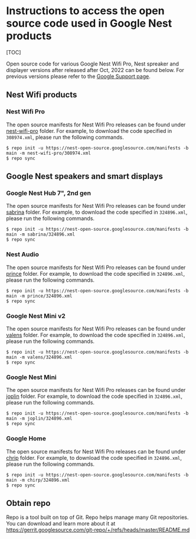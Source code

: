 # Instructions to access the open source code used in Google Nest products

[TOC]

Open source code for various Google Nest Wifi Pro, Nest spreaker and displayer
versions after released after Oct, 2022 can be found below. For previous
versions please refer to the [Google Support page](https://support.google.com/product-documentation/topic/6355909).

## Nest Wifi products

### Nest Wifi Pro

The open source manifests for Nest Wifi Pro releases can be found under
[nest-wifi-pro](https://nest-open-source.googlesource.com/manifests/+/refs/heads/main/nest-wifi-pro)
folder. For example, to download the code specified in `308974.xml`,
please run the following commands.

```shell
$ repo init -u https://nest-open-source.googlesource.com/manifests -b main -m nest-wifi-pro/308974.xml
$ repo sync
```

## Google Nest speakers and smart displays

### Google Nest Hub 7", 2nd gen

The open source manifests for Nest Wifi Pro releases can be found under
[sabrina](https://nest-open-source.googlesource.com/manifests/+/refs/heads/main/sabrina)
folder. For example, to download the code specified in `324896.xml`,
please run the following commands.

```shell
$ repo init -u https://nest-open-source.googlesource.com/manifests -b main -m sabrina/324896.xml
$ repo sync
```

### Nest Audio

The open source manifests for Nest Wifi Pro releases can be found under
[prince](https://nest-open-source.googlesource.com/manifests/+/refs/heads/main/prince)
folder. For example, to download the code specified in `324896.xml`,
please run the following commands.

```shell
$ repo init -u https://nest-open-source.googlesource.com/manifests -b main -m prince/324896.xml
$ repo sync
```

### Google Nest Mini v2

The open source manifests for Nest Wifi Pro releases can be found under
[valens](https://nest-open-source.googlesource.com/manifests/+/refs/heads/main/valens)
folder. For example, to download the code specified in `324896.xml`,
please run the following commands.

```shell
$ repo init -u https://nest-open-source.googlesource.com/manifests -b main -m valens/324896.xml
$ repo sync
```

### Google Nest Mini

The open source manifests for Nest Wifi Pro releases can be found under
[joplin](https://nest-open-source.googlesource.com/manifests/+/refs/heads/main/joplin)
folder. For example, to download the code specified in `324896.xml`,
please run the following commands.

```shell
$ repo init -u https://nest-open-source.googlesource.com/manifests -b main -m joplin/324896.xml
$ repo sync
```

### Google Home

The open source manifests for Nest Wifi Pro releases can be found under
[chrip](https://nest-open-source.googlesource.com/manifests/+/refs/heads/main/chirp)
folder. For example, to download the code specified in `324896.xml`,
please run the following commands.

```shell
$ repo init -u https://nest-open-source.googlesource.com/manifests -b main -m chirp/324896.xml
$ repo sync
```

## Obtain repo

Repo is a tool built on top of Git. Repo helps manage many Git repositories. You
can download and learn more about it at
https://gerrit.googlesource.com/git-repo/+/refs/heads/master/README.md
